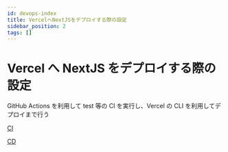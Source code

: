 ```yaml
---
id: devops-index
title: VercelへNextJSをデプロイする際の設定
sidebar_position: 2
tags: []
---
```


# Vercel へ NextJS をデプロイする際の設定

GitHub Actions を利用して test 等の CI を実行し、Vercel の CLI を利用してデプロイまで行う

[CI](https://zenn.dev/hayato94087/books/6a55108faa37ba/viewer/d-05-03-00)

[CD](https://zenn.dev/hayato94087/books/6a55108faa37ba/viewer/d-05-04-00)
